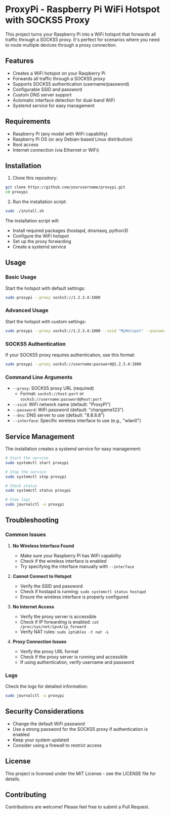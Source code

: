 # ProxyPi - Raspberry Pi WiFi Hotspot with SOCKS5 Proxy

This project turns your Raspberry Pi into a WiFi hotspot that forwards all traffic through a SOCKS5 proxy. It's perfect for scenarios where you need to route multiple devices through a proxy connection.

## Features

- Creates a WiFi hotspot on your Raspberry Pi
- Forwards all traffic through a SOCKS5 proxy
- Supports SOCKS5 authentication (username/password)
- Configurable SSID and password
- Custom DNS server support
- Automatic interface detection for dual-band WiFi
- Systemd service for easy management

## Requirements

- Raspberry Pi (any model with WiFi capability)
- Raspberry Pi OS (or any Debian-based Linux distribution)
- Root access
- Internet connection (via Ethernet or WiFi)

## Installation

1. Clone this repository:
```bash
git clone https://github.com/yourusername/proxypi.git
cd proxypi
```

2. Run the installation script:
```bash
sudo ./install.sh
```

The installation script will:
- Install required packages (hostapd, dnsmasq, python3)
- Configure the WiFi hotspot
- Set up the proxy forwarding
- Create a systemd service

## Usage

### Basic Usage

Start the hotspot with default settings:
```bash
sudo proxypi --proxy socks5://1.2.3.4:1080
```

### Advanced Usage

Start the hotspot with custom settings:
```bash
sudo proxypi --proxy socks5://1.2.3.4:1080 --ssid "MyHotspot" --password "mypassword" --dns "1.1.1.1" --interface "wlan0"
```

### SOCKS5 Authentication

If your SOCKS5 proxy requires authentication, use this format:
```bash
sudo proxypi --proxy socks5://username:password@1.2.3.4:1080
```

### Command Line Arguments

- `--proxy`: SOCKS5 proxy URL (required)
  - Format: `socks5://host:port` or `socks5://username:password@host:port`
- `--ssid`: WiFi network name (default: "ProxyPi")
- `--password`: WiFi password (default: "changeme123")
- `--dns`: DNS server to use (default: "8.8.8.8")
- `--interface`: Specific wireless interface to use (e.g., "wlan0")

## Service Management

The installation creates a systemd service for easy management:

```bash
# Start the service
sudo systemctl start proxypi

# Stop the service
sudo systemctl stop proxypi

# Check status
sudo systemctl status proxypi

# View logs
sudo journalctl -u proxypi
```

## Troubleshooting

### Common Issues

1. **No Wireless Interface Found**
   - Make sure your Raspberry Pi has WiFi capability
   - Check if the wireless interface is enabled
   - Try specifying the interface manually with `--interface`

2. **Cannot Connect to Hotspot**
   - Verify the SSID and password
   - Check if hostapd is running: `sudo systemctl status hostapd`
   - Ensure the wireless interface is properly configured

3. **No Internet Access**
   - Verify the proxy server is accessible
   - Check if IP forwarding is enabled: `cat /proc/sys/net/ipv4/ip_forward`
   - Verify NAT rules: `sudo iptables -t nat -L`

4. **Proxy Connection Issues**
   - Verify the proxy URL format
   - Check if the proxy server is running and accessible
   - If using authentication, verify username and password

### Logs

Check the logs for detailed information:
```bash
sudo journalctl -u proxypi
```

## Security Considerations

- Change the default WiFi password
- Use a strong password for the SOCKS5 proxy if authentication is enabled
- Keep your system updated
- Consider using a firewall to restrict access

## License

This project is licensed under the MIT License - see the LICENSE file for details.

## Contributing

Contributions are welcome! Please feel free to submit a Pull Request. 